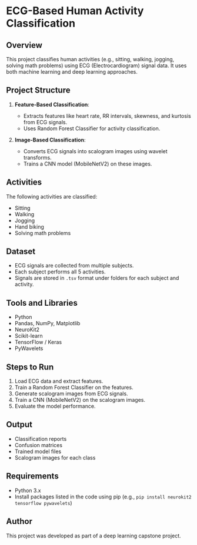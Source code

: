 # ECG-Based Human Activity Classification

## Overview

This project classifies human activities (e.g., sitting, walking, jogging, solving math problems) using ECG (Electrocardiogram) signal data. It uses both machine learning and deep learning approaches.

## Project Structure

1. **Feature-Based Classification**:

   * Extracts features like heart rate, RR intervals, skewness, and kurtosis from ECG signals.
   * Uses Random Forest Classifier for activity classification.

2. **Image-Based Classification**:

   * Converts ECG signals into scalogram images using wavelet transforms.
   * Trains a CNN model (MobileNetV2) on these images.

## Activities

The following activities are classified:

* Sitting
* Walking
* Jogging
* Hand biking
* Solving math problems

## Dataset

* ECG signals are collected from multiple subjects.
* Each subject performs all 5 activities.
* Signals are stored in `.tsv` format under folders for each subject and activity.

## Tools and Libraries

* Python
* Pandas, NumPy, Matplotlib
* NeuroKit2
* Scikit-learn
* TensorFlow / Keras
* PyWavelets

## Steps to Run

1. Load ECG data and extract features.
2. Train a Random Forest Classifier on the features.
3. Generate scalogram images from ECG signals.
4. Train a CNN (MobileNetV2) on the scalogram images.
5. Evaluate the model performance.

## Output

* Classification reports
* Confusion matrices
* Trained model files
* Scalogram images for each class

## Requirements

* Python 3.x
* Install packages listed in the code using pip (e.g., `pip install neurokit2 tensorflow pywavelets`)

## Author

This project was developed as part of a deep learning capstone project.

